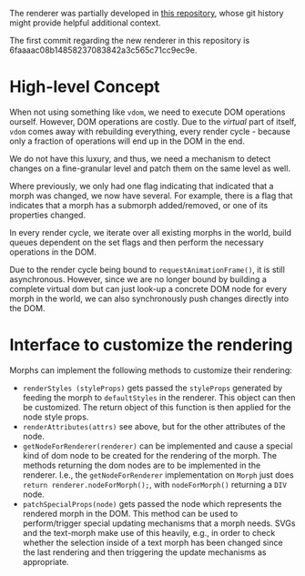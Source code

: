 The renderer was partially developed in [this repository](https://github.com/linusha/lively-next-direct-renderer-dev), whose git history might provide helpful additional context.

The first commit regarding the new renderer in this repository is 6faaaac08b14858237083842a3c565c71cc9ec9e.

# High-level Concept

When not using something like `vdom`, we need to execute DOM operations ourself. However, DOM operations are costly.
Due to the *virtual* part of itself, `vdom` comes away with rebuilding everything, every render cycle - because only a fraction of operations will end up in the DOM in the end.

We do not have this luxury, and thus, we need a mechanism to detect changes on a fine-granular level and patch them on the same level as well.

Where previously, we only had one flag indicating that indicated that a morph was changed, we now have several.
For example, there is a flag that indicates that a morph has a submorph added/removed, or one of its properties changed.

In every render cycle, we iterate over all existing morphs in the world, build queues dependent on the set flags and then perform the necessary operations in the DOM.

Due to the render cycle being bound to `requestAnimationFrame()`, it is still asynchronous. However, since we are no longer bound by building a complete virtual dom but can just look-up a concrete DOM node for every morph in the world, we can also synchronously push changes directly into the DOM.


# Interface to customize the rendering

Morphs can implement the following methods to customize their rendering:

- `renderStyles (styleProps)` gets passed the `styleProps` generated by feeding the morph to `defaultStyles` in the renderer. This object can then be customized. The return object of this function is then applied for the node style props.
- `renderAttributes(attrs)` see above, but for the other attributes of the node.
- `getNodeForRenderer(renderer)` can be implemented and cause a special kind of dom node to be created for the rendering of the morph. The methods returning the dom nodes are to be implemented in the renderer. I.e., the `getNodeForRenderer` implementation on `Morph` just does `return renderer.nodeForMorph();`, with `nodeForMorph()` returning a `DIV` node.
- `patchSpecialProps(node)` gets passed the node which represents the rendered morph in the DOM. This method can be used to perform/trigger special updating mechanisms that a morph needs. SVGs and the text-morph make use of this heavily, e.g., in order to check whether the selection inside of a text morph has been changed since the last rendering and then triggering the update mechanisms as appropriate. 

